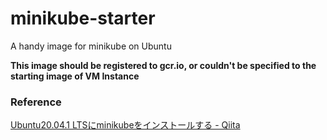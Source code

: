 minikube-starter
=======

A handy image for minikube on Ubuntu

**This image should be registered to gcr.io, or couldn't be specified to the starting image of VM Instance**

### Reference

[Ubuntu20.04.1 LTSにminikubeをインストールする - Qiita](https://qiita.com/yuichi1992_west/items/571016084c110d15320e)
